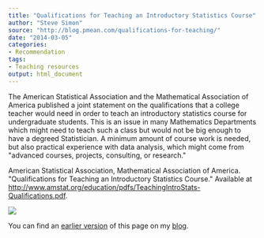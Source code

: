 ```yaml
---
title: "Qualifications for Teaching an Introductory Statistics Course"
author: "Steve Simon"
source: "http://blog.pmean.com/qualifications-for-teaching/"
date: "2014-03-05"
categories:
- Recommendation
tags:
- Teaching resources
output: html_document
---
```


The American Statistical Association and the Mathematical Association of
America published a joint statement on the qualifications that a college
teacher would need in order to teach an introductory statistics course
for undergraduate students. This is an issue in many Mathematics
Departments which might need to teach such a class but would not be big
enough to have a degreed Statistician. A minimum amount of course work
is needed, but also practical experience with data analysis, which might
come from "advanced courses, projects, consulting, or
research."

<!---More--->

American Statistical Association, Mathematical Association of America.
"Qualifications for Teaching an Introductory Statistics Course."
Available at
<http://www.amstat.org/education/pdfs/TeachingIntroStats-Qualifications.pdf>.

![](http://www.pmean.com/new-images/14/qualifications-for-teaching01.png)

You can find an [earlier version][sim1] of this page on my [blog][sim2].

[sim1]: http://blog.pmean.com/qualifications-for-teaching/
[sim2]: http://blog.pmean.com